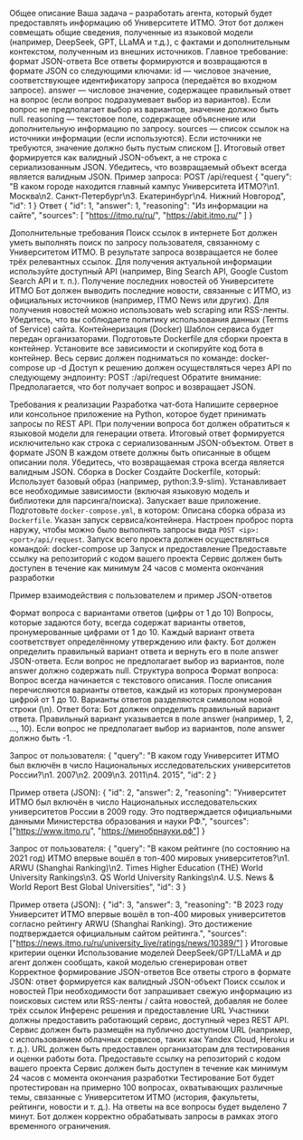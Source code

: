 Общее описание
Ваша задача – разработать агента, который будет предоставлять информацию об Университете ИТМО. Этот бот должен совмещать общие сведения, полученные из языковой модели (например, DeepSeek, GPT, LLaMA и т.д.), с фактами и дополнительным контекстом, полученным из внешних источников.
Главное требование: формат JSON-ответа
Все ответы формируются и возвращаются в формате JSON со следующими ключами:
id — числовое значение, соответствующее идентификатору запроса (передаётся во входном запросе).
answer — числовое значение, содержащее правильный ответ на вопрос (если вопрос подразумевает выбор из вариантов). Если вопрос не предполагает выбор из вариантов, значение должно быть null.
reasoning — текстовое поле, содержащее объяснение или дополнительную информацию по запросу.
sources — список ссылок на источники информации (если используются). Если источники не требуются, значение должно быть пустым списком [].
Итоговый ответ формируется как валидный JSON-объект, а не строка с сериализованным JSON. Убедитесь, что возвращаемый объект всегда является валидным JSON.
Пример запроса:
POST /api/request
{
  "query": "В каком городе находится главный кампус Университета ИТМО?\n1. Москва\n2. Санкт-Петербург\n3. Екатеринбург\n4. Нижний Новгород",
  "id": 1
}
Ответ
{
  "id": 1,
  "answer": 1,
  "reasoning": "Из информации на сайте",
  "sources": [
    "https://itmo.ru/ru/",
    "https://abit.itmo.ru/"
  ]
}



Дополнительные требования
Поиск ссылок в интернете
Бот должен уметь выполнять поиск по запросу пользователя, связанному с Университетом ИТМО.
В результате запроса возвращается не более трёх релевантных ссылок. Для получения актуальной информации используйте доступный API (например, Bing Search API, Google Custom Search API и т. п.).
Получение последних новостей об Университете ИТМО
Бот должен выводить последние новости, связанные с ИТМО, из официальных источников (например, ITMO News или других).
Для получения новостей можно использовать web scraping или RSS-ленты.
Убедитесь, что вы соблюдаете политику использования данных (Terms of Service) сайта.
Контейнеризация (Docker)
Шаблон сервиса будет передан организаторами.
Подготовьте Dockerfile для сборки проекта в контейнер.
Установите все зависимости и скопируйте код бота в контейнер.
Весь сервис должен подниматься по команде:
docker-compose up -d
Доступ к решению должен осуществляться через API по следующему эндпоинту:
POST <ip>:<port>/api/request
Обратите внимание: Предполагается, что бот получает вопрос и возвращает JSON.

Требования к реализации
Разработка чат-бота
Напишите серверное или консольное приложение на Python, которое будет принимать запросы по REST API.
При получении вопроса бот должен обратиться к языковой модели для генерации ответа.
Итоговый ответ формируется исключительно как строка с сериализованным JSON-объектом.
Ответ в формате JSON
В каждом ответе должны быть описанные в общем описании поля.
Убедитесь, что возвращаемая строка всегда является валидным JSON.
Сборка в Docker
Создайте Dockerfile, который:
Использует базовый образ (например, python:3.9-slim).
Устанавливает все необходимые зависимости (включая языковую модель и библиотеки для парсинга/поиска).
Запускает ваше приложение.
Подготовьте `docker-compose.yml`, в котором:
Описана сборка образа из `Dockerfile`.
Указан запуск сервиса/контейнера.
Настроен проброс порта <port> наружу, чтобы можно было выполнять запросы вида `POST <ip>:<port>/api/request`.
Запуск всего проекта должен осуществляться командой:
docker-compose up
Запуск и предоставление
Предоставьте ссылку на репозиторий с кодом вашего проекта
Сервис должен быть доступен в течение как минимум 24 часов с момента окончания разработки

Пример взаимодействия с пользователем и пример JSON-ответов

Формат вопроса с вариантами ответов (цифры от 1 до 10)
Вопросы, которые задаются боту, всегда содержат варианты ответов, пронумерованные цифрами от 1 до 10.
Каждый вариант ответа соответствует определённому утверждению или факту. Бот должен определить правильный вариант ответа и вернуть его в поле answer JSON-ответа. Если вопрос не предполагает выбор из вариантов, поле answer должно содержать null.
Структура вопроса
Формат вопроса:
Вопрос всегда начинается с текстового описания.
После описания перечисляются варианты ответов, каждый из которых пронумерован цифрой от 1 до 10.
Варианты ответов разделяются символом новой строки (\n).
Ответ бота:
Бот должен определить правильный вариант ответа.
Правильный вариант указывается в поле answer (например, 1, 2, ..., 10).
Если вопрос не предполагает выбор из вариантов, поле answer должно быть -1.


Запрос от пользователя:
{
  "query": "В каком году Университет ИТМО был включён в число Национальных исследовательских университетов России?\n1. 2007\n2. 2009\n3. 2011\n4. 2015",
  "id": 2
}

Пример ответа (JSON):
{
  "id": 2,
  "answer": 2,
  "reasoning": "Университет ИТМО был включён в число Национальных исследовательских университетов России в 2009 году. Это подтверждается официальными данными Министерства образования и науки РФ.",
  "sources": ["https://www.itmo.ru", "https://минобрнауки.рф"]
}




Запрос от пользователя:
{
  "query": "В каком рейтинге (по состоянию на 2021 год) ИТМО впервые вошёл в топ-400 мировых университетов?\n1. ARWU (Shanghai Ranking)\n2. Times Higher Education (THE) World University Rankings\n3. QS World University Rankings\n4. U.S. News & World Report Best Global Universities",
  "id": 3
}

Пример ответа (JSON):
{
  "id": 3,
  "answer": 3,
  "reasoning": "В 2023 году Университет ИТМО впервые вошёл в топ-400 мировых университетов согласно рейтингу ARWU (Shanghai Ranking). Это достижение подтверждается официальным сайтом рейтинга.",
  "sources": ["https://news.itmo.ru/ru/university_live/ratings/news/10389/"]
}
Итоговые критерии оценки
Использование моделей DeepSeek/GPT/LLaMA и др
агент должен сообщать, какой моделью сгенерирован ответ
Корректное формирование JSON-ответов
Все ответы строго в формате JSON: ответ формируется как валидный JSON-объект
Поиск ссылок и новостей
При необходимости бот запрашивает свежую информацию из поисковых систем или RSS-ленты / сайта новостей, добавляя не более трёх ссылок 
Инференс решения и предоставление URL
Участники должны предоставить работающий сервис, доступный через REST API.
Сервис должен быть размещён на публично доступном URL (например, с использованием облачных сервисов, таких как Yandex Cloud, Heroku и т. д.).
URL должен быть предоставлен организаторам для тестирования и оценки работы бота.
Предоставьте ссылку на репозиторий с кодом вашего проекта
Сервис должен быть доступен в течение как минимум 24 часов с момента окончания разработки
Тестирование
Бот будет протестирован на примерно 100 вопросах, охватывающих различные темы, связанные с Университетом ИТМО (история, факультеты, рейтинги, новости и т. д.).
На ответы на все вопросы будет выделено 7 минут.
Бот должен корректно обрабатывать запросы в рамках этого временного ограничения.
